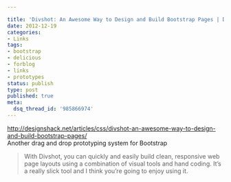 ```yaml
---

title: 'Divshot: An Awesome Way to Design and Build Bootstrap Pages | Design Shack'
date: 2012-12-19
categories:
- Links
tags:
- bootstrap
- delicious
- forblog
- links
- prototypes
status: publish
type: post
published: true
meta:
  dsq_thread_id: '985866974'
---
```

<p><a href="http://designshack.net/articles/css/divshot-an-awesome-way-to-design-and-build-bootstrap-pages/">http://designshack.net/articles/css/divshot-an-awesome-way-to-design-and-build-bootstrap-pages/</a><br />
Another drag and drop prototyping system for Bootstrap</p>

<blockquote>
  <p>With Divshot, you can quickly and easily build clean, responsive web page layouts using a combination of visual tools and hand coding. It’s a really slick tool and I think you’re going to enjoy using it.</p>
</blockquote>

